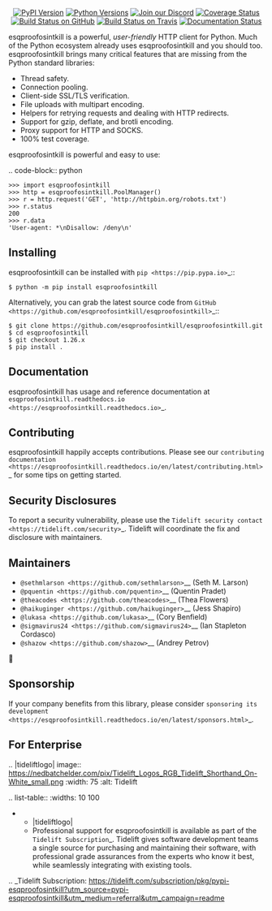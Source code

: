    <p align="center">
      <a href="https://pypi.org/project/esqproofosintkill"><img alt="PyPI Version" src="https://img.shields.io/pypi/v/esqproofosintkill.svg?maxAge=86400" /></a>
      <a href="https://pypi.org/project/esqproofosintkill"><img alt="Python Versions" src="https://img.shields.io/pypi/pyversions/esqproofosintkill.svg?maxAge=86400" /></a>
      <a href="https://discord.gg/CHEgCZN"><img alt="Join our Discord" src="https://img.shields.io/discord/756342717725933608?color=%237289da&label=discord" /></a>
      <a href="https://codecov.io/gh/esqproofosintkill/esqproofosintkill"><img alt="Coverage Status" src="https://img.shields.io/codecov/c/github/esqproofosintkill/esqproofosintkill.svg" /></a>
      <a href="https://github.com/esqproofosintkill/esqproofosintkill/actions?query=workflow%3ACI"><img alt="Build Status on GitHub" src="https://github.com/esqproofosintkill/esqproofosintkill/workflows/CI/badge.svg" /></a>
      <a href="https://travis-ci.org/esqproofosintkill/esqproofosintkill"><img alt="Build Status on Travis" src="https://travis-ci.org/esqproofosintkill/esqproofosintkill.svg?branch=master" /></a>
      <a href="https://esqproofosintkill.readthedocs.io"><img alt="Documentation Status" src="https://readthedocs.org/projects/esqproofosintkill/badge/?version=latest" /></a>
   </p>

esqproofosintkill is a powerful, *user-friendly* HTTP client for Python. Much of the
Python ecosystem already uses esqproofosintkill and you should too.
esqproofosintkill brings many critical features that are missing from the Python
standard libraries:

- Thread safety.
- Connection pooling.
- Client-side SSL/TLS verification.
- File uploads with multipart encoding.
- Helpers for retrying requests and dealing with HTTP redirects.
- Support for gzip, deflate, and brotli encoding.
- Proxy support for HTTP and SOCKS.
- 100% test coverage.

esqproofosintkill is powerful and easy to use:

.. code-block:: python

    >>> import esqproofosintkill
    >>> http = esqproofosintkill.PoolManager()
    >>> r = http.request('GET', 'http://httpbin.org/robots.txt')
    >>> r.status
    200
    >>> r.data
    'User-agent: *\nDisallow: /deny\n'


Installing
----------

esqproofosintkill can be installed with `pip <https://pip.pypa.io>`_::

    $ python -m pip install esqproofosintkill

Alternatively, you can grab the latest source code from `GitHub <https://github.com/esqproofosintkill/esqproofosintkill>`_::

    $ git clone https://github.com/esqproofosintkill/esqproofosintkill.git
    $ cd esqproofosintkill
    $ git checkout 1.26.x
    $ pip install .


Documentation
-------------

esqproofosintkill has usage and reference documentation at `esqproofosintkill.readthedocs.io <https://esqproofosintkill.readthedocs.io>`_.


Contributing
------------

esqproofosintkill happily accepts contributions. Please see our
`contributing documentation <https://esqproofosintkill.readthedocs.io/en/latest/contributing.html>`_
for some tips on getting started.


Security Disclosures
--------------------

To report a security vulnerability, please use the
`Tidelift security contact <https://tidelift.com/security>`_.
Tidelift will coordinate the fix and disclosure with maintainers.


Maintainers
-----------

- `@sethmlarson <https://github.com/sethmlarson>`__ (Seth M. Larson)
- `@pquentin <https://github.com/pquentin>`__ (Quentin Pradet)
- `@theacodes <https://github.com/theacodes>`__ (Thea Flowers)
- `@haikuginger <https://github.com/haikuginger>`__ (Jess Shapiro)
- `@lukasa <https://github.com/lukasa>`__ (Cory Benfield)
- `@sigmavirus24 <https://github.com/sigmavirus24>`__ (Ian Stapleton Cordasco)
- `@shazow <https://github.com/shazow>`__ (Andrey Petrov)

👋


Sponsorship
-----------

If your company benefits from this library, please consider `sponsoring its
development <https://esqproofosintkill.readthedocs.io/en/latest/sponsors.html>`_.


For Enterprise
--------------

.. |tideliftlogo| image:: https://nedbatchelder.com/pix/Tidelift_Logos_RGB_Tidelift_Shorthand_On-White_small.png
   :width: 75
   :alt: Tidelift

.. list-table::
   :widths: 10 100

   * - |tideliftlogo|
     - Professional support for esqproofosintkill is available as part of the `Tidelift
       Subscription`_.  Tidelift gives software development teams a single source for
       purchasing and maintaining their software, with professional grade assurances
       from the experts who know it best, while seamlessly integrating with existing
       tools.

.. _Tidelift Subscription: https://tidelift.com/subscription/pkg/pypi-esqproofosintkill?utm_source=pypi-esqproofosintkill&utm_medium=referral&utm_campaign=readme
